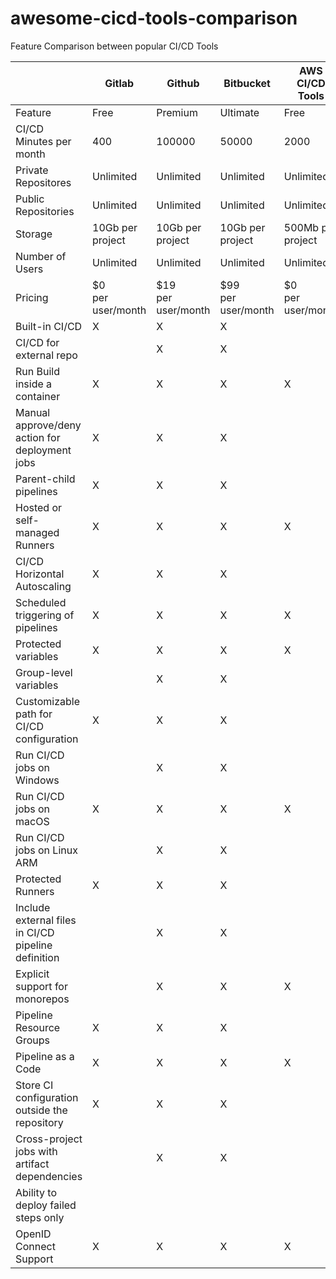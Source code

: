 # awesome-cicd-tools-comparison
Feature Comparison between popular CI/CD Tools

|                                                     | Gitlab               | Github                | Bitbucket             | AWS CI/CD Tools      | Azure DevOps         | Buildkite             | Jenkins              |
| --------------------------------------------------- | -------------------- | --------------------- | --------------------- | -------------------- | -------------------- | --------------------- | -------------------- |
| Feature                                             | Free                 | Premium               | Ultimate              | Free                 | Team                 | Enterprise            | Free                 | Standard | Premium | CodeCommit/CodeBuild/CodeDeploy/Codepipeline | Stakeholders (Free) | Basic | Basic + Test plans | Open Source<br> | Open Source Plan | Teams Plan<br> | Enterprise Plan<br> |  |
| CI/CD Minutes per month                             | 400                  | 100000                | 50000                 | 2000                 | 3000                 | 50000                 | 50                   | 2500 | 3500 | Unlimited | 1800 minutes using Microsoft-hosted agents,<br>unlimited using self hosted agents | Unlimited | Unlimited | Unlimited | Unlimited |
| Private Repositores                                 | Unlimited            | Unlimited             | Unlimited             | Unlimited            | Unlimited            | Unlimited             | Unlimited            | Unlimited | Unlimited | Maximum of 1,000 per Amazon Web Services account. This limit can be changed. |  | Unlimited | Unlimited | Unlimited |  | X | X | X |
| Public Repositories                                 | Unlimited            | Unlimited             | Unlimited             | Unlimited            | Unlimited            | Unlimited             | Unlimited            | Unlimited | Unlimited | Maximum of 1,000 per Amazon Web Services account. This limit can be changed. |  | Unlimited | Unlimited | Unlimited | X | X | X | X |
| Storage                                             | 10Gb per project     | 10Gb per project      | 10Gb per project      | 500Mb per project    | 2GB per project      | 50GB per project      | 2GB                  | 4GB | 4GB | Unlimited | Unlimited | Unlimited | Unlimited | Unlimited | Unlimited ? | Unlimited ? | Unlimited ? | Unlimited |
| Number of Users                                     | Unlimited            | Unlimited             | Unlimited             | Unlimited            | Unlimited            | Unlimited             | 5                    | 1-100 users | 1-100 users | Unlimited | 5 | Unlimited | Unlimited | Unlimited |  | 200 | 100 - ? |  |
| Pricing                                             | $0<br>per user/month | $19<br>per user/month | $99<br>per user/month | $0<br>per user/month | $4<br>per user/month | $21<br>per user/month | $0<br>per user/month | $3<br>per user/month | $6<br>per user/month | AWS CodePipeline costs $1.00 per active pipeline\* per month<br>AWS CodeBuild offers three compute instance types with different amounts of memory and CPU.<br>Charges vary by the compute instance type that you choose for your build.<br>For CodeDeploy on EC2, Lambda, ECS:<br>There is no additional charge for code deployments to Amazon EC2,<br>AWS Lambda or Amazon ECS through AWS CodeDeploy. | Free | First 5 users free,<br>then $6 per user per month | $52 per user<br>per month |  | 0 | $15 per user, per month | $30 per user, per month | Open Source and free, but have to pay for hosting resources |
| Built-in CI/CD                                      | X                    | X                     | X                     |                      |                      |                       | X                    | X | X |  | X | X | X | X | X | X | X | X |
| CI/CD for external repo                             |                      | X                     | X                     |                      |                      |                       |                      |  |  | X | X | X | X | X | X | X | X | X |
| Run Build inside a container                        | X                    | X                     | X                     | X                    | X                    | X                     | X                    | X | X | X | X | X | X | X | X | X | X | X |
| Manual approve/deny action for deployment jobs      | X                    | X                     | X                     |                      |                      | X                     | X                    | X | X | X | X | X | X | X | X | X | X | X |
| Parent-child pipelines                              | X                    | X                     | X                     |                      |                      |                       |                      |  |  | X | X | X | X | X | X | X | X |  |
| Hosted or self-managed Runners                      | X                    | X                     | X                     | X                    | X                    | X                     | X                    | X | X | X | X | X | X | X | X | X | X |  |
| CI/CD Horizontal Autoscaling                        | X                    | X                     | X                     |                      |                      |                       |                      |  |  | X | X | X | X | X | X | X | X |  |
| Scheduled triggering of pipelines                   | X                    | X                     | X                     | X                    | X                    | X                     | X                    | X | X | X | X | X | X | X | X | X | X |  |
| Protected variables                                 | X                    | X                     | X                     | X                    | X                    | X                     | X                    | X | X | X | X | X | X | X |  |  |  |  |
| Group-level variables                               |                      | X                     | X                     |                      |                      | X                     |                      |  |  | X | X | X | X | X |  |  |  |  |
| Customizable path for CI/CD configuration           | X                    | X                     | X                     |                      |                      |                       |                      |  |  |  | X | X | X | X |  |  |  |  |
| Run CI/CD jobs on Windows                           |                      | X                     | X                     |                      |                      |                       |                      |  |  | X | X | X | X | X | X | X | X | X |
| Run CI/CD jobs on macOS                             | X                    | X                     | X                     | X                    | X                    | X                     |                      |  |  |  | X | X | X | X | X | X | X | X |
| Run CI/CD jobs on Linux ARM                         |                      | X                     | X                     |                      |                      |                       |                      |  |  | X | X | X | X | X | X | X | X | X |
| Protected Runners                                   | X                    | X                     | X                     |                      |                      |                       |                      |  |  |  |  |  |  |  |  |  |  |  |
| Include external files in CI/CD pipeline definition |                      | X                     | X                     |                      |                      |                       |                      |  |  |  | X | X | X | X | X | X | X |  |
| Explicit support for monorepos                      |                      | X                     | X                     | X                    | X                    | X                     |                      |  |  | X | X | X | X | X | X | X | X |  |
| Pipeline Resource Groups                            | X                    | X                     | X                     |                      |                      |                       |                      |  |  |  | X | X | X | X | X | X | X |  |
| Pipeline as a Code                                  | X                    | X                     | X                     | X                    | X                    | X                     | X                    | X | X |  | X | X | X | X | X | X | X | X |
| Store CI configuration outside the repository       | X                    | X                     | X                     |                      |                      |                       | X                    | X | X |  |  |  |  |  |  |  |  |  |
| Cross-project jobs with artifact dependencies       |                      | X                     | X                     |                      |                      |                       |                      |  |  |  |  |  |  |  |  |  |  |  |
| Ability to deploy failed steps only                 |                      |                       |                       |                      |                      |                       | X                    | X | X | X | X | X | X | X | X | X | X |  |
| OpenID Connect Support                              | X                    | X                     | X                     | X                    | X                    | X                     | X                    | X | X |  | X | X | X | X |  |  |  |
